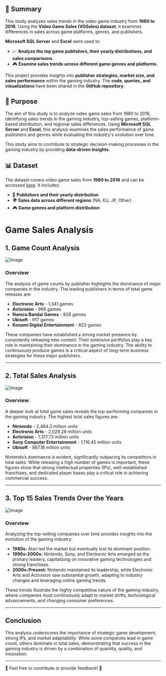 ## 📌 Summary
This study analyzes sales trends in the video game industry from **1980 to 2016**. Using the **Video Game Sales (VGSales) dataset**, it examines differences in sales across game platforms, genres, and publishers.

**Microsoft SQL Server** and **Excel** were used to:
- 📈 **Analyze the top game publishers, their yearly distributions, and sales comparisons.**
- 🎮 **Examine sales trends across different game genres and platforms.**

This project provides insights into **publisher strategies, market size, and sales performance** within the gaming industry. The **code, queries, and visualizations** have been shared in the **GitHub repository**.


## 📌 Purpose
The aim of this study is to analyze video game sales from 1980 to 2016, identifying sales trends in the gaming industry, top-selling games, platform-based distribution, and regional sales differences. Using **Microsoft SQL Server** and **Excel**, this analysis examines the sales performance of game publishers and genres while evaluating the industry's evolution over time. 

This study aims to contribute to strategic decision-making processes in the gaming industry by providing **data-driven insights**.

## 📊 Dataset
The dataset covers video game sales from **1980 to 2016** and can be accessed [here](https://www.kaggle.com/datasets/gregorut/videogamesales). It includes:

- 📅 **Publishers and their yearly distribution**
- 🌍 **Sales data across different regions** (NA, EU, JP, Other)
- 🎮 **Game genres and platform distribution**

# Game Sales Analysis

## 1. Game Count Analysis

![Image](https://github.com/user-attachments/assets/98b1af5d-b41b-4552-a1eb-18db9dd86ad4)

### Overview
The analysis of game counts by publisher highlights the dominance of major companies in the industry. The leading publishers in terms of total game releases are:

- **Electronic Arts** - 1,341 games
- **Activision** - 966 games
- **Namco Bandai Games** - 928 games
- **Ubisoft** - 917 games
- **Konami Digital Entertainment** - 823 games

These companies have established a strong market presence by consistently releasing new content. Their extensive portfolios play a key role in maintaining their dominance in the gaming industry. The ability to continuously produce games is a critical aspect of long-term business strategies for these major publishers.

---

## 2. Total Sales Analysis
![Image](https://github.com/user-attachments/assets/07384374-3bc3-4d09-8777-4f564e7b4641)

### Overview
A deeper look at total game sales reveals the top-performing companies in the gaming industry. The highest total sales figures are:

- **Nintendo** - 2,484.3 million units
- **Electronic Arts** - 2,029.28 million units
- **Activision** - 1,317.73 million units
- **Sony Computer Entertainment** - 1,116.45 million units
- **Ubisoft** - 867.18 million units

Nintendo’s dominance is evident, significantly outpacing its competitors in total sales. While releasing a high number of games is important, these figures show that strong intellectual properties (IPs), well-established franchises, and dedicated player bases play a critical role in achieving commercial success.

---

## 3. Top 15 Sales Trends Over the Years
![Image](https://github.com/user-attachments/assets/4a958077-4b1b-4e3f-9020-4c6c160de637)

### Overview
Analyzing the top-selling companies over time provides insights into the evolution of the gaming industry:

- **1980s:** Atari led the market but eventually lost its dominant position.
- **1990s-2000s:** Nintendo, Sony, and Electronic Arts emerged as the primary leaders, capitalizing on innovative gaming technologies and strong franchises.
- **2000s-Present:** Nintendo maintained its leadership, while Electronic Arts and Activision saw substantial growth, adapting to industry changes and leveraging online gaming trends.

These trends illustrate the highly competitive nature of the gaming industry, where companies must continuously adapt to market shifts, technological advancements, and changing consumer preferences.

---

## Conclusion
This analysis underscores the importance of strategic game development, strong IPs, and market adaptability. While some companies lead in game count, others dominate in total sales, demonstrating that success in the gaming industry is driven by a combination of quantity, quality, and innovation.

---

📢 Feel free to contribute or provide feedback! 🚀
